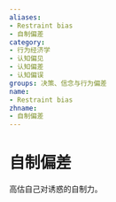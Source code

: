 ```yaml
---
aliases:
- Restraint bias
- 自制偏差
category:
- 行为经济学
- 认知偏见
- 认知偏差
- 认知偏误
groups: 决策、信念与行为偏差
name:
- Restraint bias
zhname:
- 自制偏差
---
```


# 自制偏差

高估自己对诱惑的自制力。
